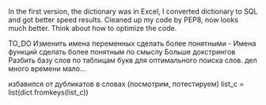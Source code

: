 In the first version, the dictionary was in Excel, I converted dictionary to SQL and got better speed results.
Cleaned up my code by PEP8, now looks much better.
Think about how to optimize the code.

TO_DO
Изменить имена переменных сделать более понятными -
Имена функций сделать более понятным по смыслу
Больше докстрингов
Разбить базу слов по таблицам букв для оптимального поиска слов.
дел много времени мало...


избавился от дубликатов в словах (посмотрим, потестируем)
list_c = list(dict.fromkeys(list_c))
